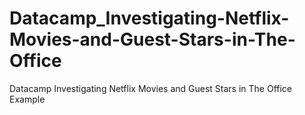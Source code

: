 # Datacamp_Investigating-Netflix-Movies-and-Guest-Stars-in-The-Office
Datacamp Investigating Netflix Movies and Guest Stars in The Office Example
